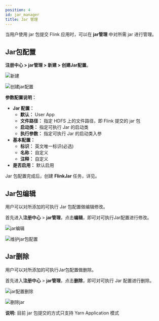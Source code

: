 ```yaml
---
position: 4
id: jar_manager
title: Jar 管理
---
```




当用户使用 jar 包提交 Flink 应用时，可以在 **jar管理** 中对所需 jar 进行管理。

## Jar包配置

**注册中心 > jar管理 > 新建 > 创建Jar配置**。

![新建](http://www.aiwenmo.com/dinky/dev/docs/%E6%96%B0%E5%BB%BA.png)

![创建jar配置](http://www.aiwenmo.com/dinky/dev/docs/%E5%88%9B%E5%BB%BAjar%E9%85%8D%E7%BD%AE.png)

**参数配置说明：**

- **Jar 配置：**
  - **默认：** User App
  - **文件路径：** 指定 HDFS 上的文件路径，即 Flink 提交的 jar 包
  - **启动类：** 指定可执行 Jar 的启动类
  - **执行参数：** 指定可执行 Jar 的启动类入参
- **基本配置：**
  - **标识：** 英文唯一标识(必选)
  - **名称：** 自定义
  - **注释：** 自定义
- **是否启用：** 默认启用

Jar 包配置完成后，创建 **FlinkJar** 任务，详见。

## Jar包编辑

用户可以对所添加的可执行 Jar 包配置做编辑修改。

首先进入**注册中心** > **jar管理**，点击**编辑**，即可对可执行Jar配置进行修改。

![jar编辑](http://www.aiwenmo.com/dinky/dev/docs/jar%E7%BC%96%E8%BE%91.png)

![维护jar包配置](http://www.aiwenmo.com/dinky/dev/docs/%E7%BB%B4%E6%8A%A4jar%E5%8C%85%E9%85%8D%E7%BD%AE.png)

## Jar删除

用户可以对所添加的可执行Jar包配置做删除。

首先进入**注册中心** > **jar管理**，点击**删除**，即可对可执行 Jar 配置进行删除。

![jar配置删除](http://www.aiwenmo.com/dinky/dev/docs/jar%E9%85%8D%E7%BD%AE%E5%88%A0%E9%99%A4.png)

![删除jar](http://www.aiwenmo.com/dinky/dev/docs/%E5%88%A0%E9%99%A4jar.png)

**说明:** 目前 jar 包提交的方式只支持 Yarn Application 模式